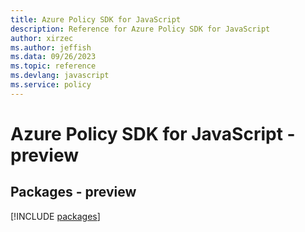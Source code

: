 ```yaml
---
title: Azure Policy SDK for JavaScript
description: Reference for Azure Policy SDK for JavaScript
author: xirzec
ms.author: jeffish
ms.data: 09/26/2023
ms.topic: reference
ms.devlang: javascript
ms.service: policy
---
```

# Azure Policy SDK for JavaScript - preview
## Packages - preview
[!INCLUDE [packages](policy-index.md)]